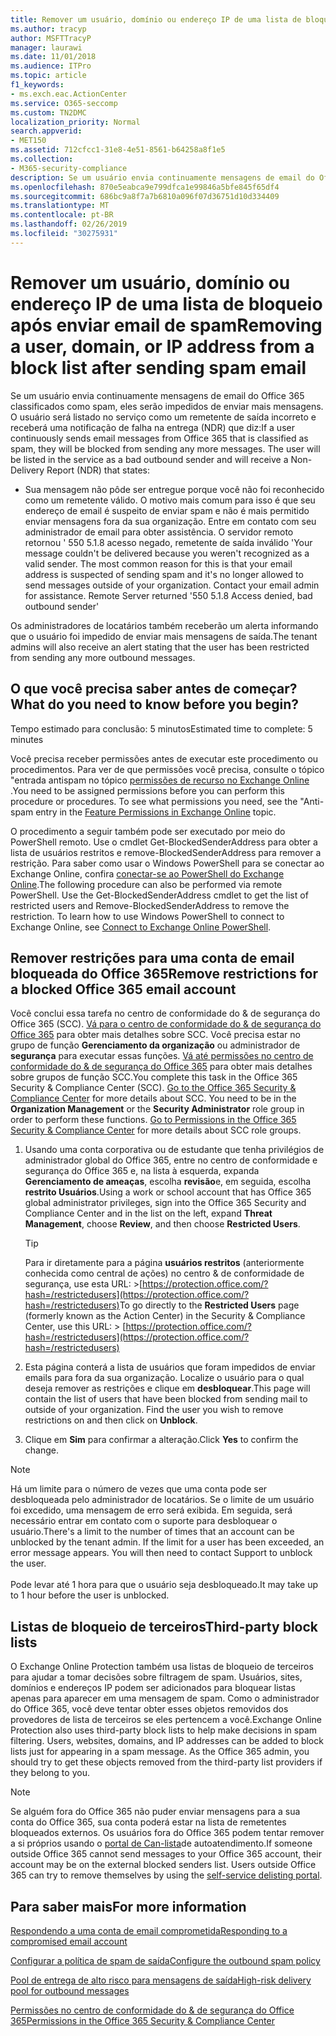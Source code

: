 ```yaml
---
title: Remover um usuário, domínio ou endereço IP de uma lista de bloqueio após enviar email de spam
ms.author: tracyp
author: MSFTTracyP
manager: laurawi
ms.date: 11/01/2018
ms.audience: ITPro
ms.topic: article
f1_keywords:
- ms.exch.eac.ActionCenter
ms.service: O365-seccomp
ms.custom: TN2DMC
localization_priority: Normal
search.appverid:
- MET150
ms.assetid: 712cfcc1-31e8-4e51-8561-b64258a8f1e5
ms.collection:
- M365-security-compliance
description: Se um usuário envia continuamente mensagens de email do Office 365 classificados como spam, eles serão impedidos de enviar mais mensagens.
ms.openlocfilehash: 870e5eabca9e799dfca1e99846a5bfe845f65df4
ms.sourcegitcommit: 686bc9a8f7a7b6810a096f07d36751d10d334409
ms.translationtype: MT
ms.contentlocale: pt-BR
ms.lasthandoff: 02/26/2019
ms.locfileid: "30275931"
---
```

# <a name="removing-a-user-domain-or-ip-address-from-a-block-list-after-sending-spam-email"></a><span data-ttu-id="2e24d-103">Remover um usuário, domínio ou endereço IP de uma lista de bloqueio após enviar email de spam</span><span class="sxs-lookup"><span data-stu-id="2e24d-103">Removing a user, domain, or IP address from a block list after sending spam email</span></span>

<span data-ttu-id="2e24d-p101">Se um usuário envia continuamente mensagens de email do Office 365 classificados como spam, eles serão impedidos de enviar mais mensagens. O usuário será listado no serviço como um remetente de saída incorreto e receberá uma notificação de falha na entrega (NDR) que diz:</span><span class="sxs-lookup"><span data-stu-id="2e24d-p101">If a user continuously sends email messages from Office 365 that is classified as spam, they will be blocked from sending any more messages. The user will be listed in the service as a bad outbound sender and will receive a Non-Delivery Report (NDR) that states:</span></span>

- <span data-ttu-id="2e24d-p102">Sua mensagem não pôde ser entregue porque você não foi reconhecido como um remetente válido. O motivo mais comum para isso é que seu endereço de email é suspeito de enviar spam e não é mais permitido enviar mensagens fora da sua organização. Entre em contato com seu administrador de email para obter assistência.  O servidor remoto retornou ' 550 5.1.8 acesso negado, remetente de saída inválido '</span><span class="sxs-lookup"><span data-stu-id="2e24d-p102">Your message couldn't be delivered because you weren't recognized as a valid sender. The most common reason for this is that your email address is suspected of sending spam and it's no longer allowed to send messages outside of your organization. Contact your email admin for assistance.  Remote Server returned '550 5.1.8 Access denied, bad outbound sender'</span></span>

<span data-ttu-id="2e24d-110">Os administradores de locatários também receberão um alerta informando que o usuário foi impedido de enviar mais mensagens de saída.</span><span class="sxs-lookup"><span data-stu-id="2e24d-110">The tenant admins will also receive an alert stating that the user has been restricted from sending any more outbound messages.</span></span>

## <a name="what-do-you-need-to-know-before-you-begin"></a><span data-ttu-id="2e24d-111">O que você precisa saber antes de começar?</span><span class="sxs-lookup"><span data-stu-id="2e24d-111">What do you need to know before you begin?</span></span>
<span data-ttu-id="2e24d-112"><a name="sectionSection0"> </a></span><span class="sxs-lookup"><span data-stu-id="2e24d-112"></span></span>

<span data-ttu-id="2e24d-113">Tempo estimado para conclusão: 5 minutos</span><span class="sxs-lookup"><span data-stu-id="2e24d-113">Estimated time to complete: 5 minutes</span></span>
  
<span data-ttu-id="2e24d-p103">Você precisa receber permissões antes de executar este procedimento ou procedimentos. Para ver de que permissões você precisa, consulte o tópico "entrada antispam no tópico [permissões de recurso no Exchange Online](http://technet.microsoft.com/library/15073ce1-0917-403b-8839-02a2ebc96e16.aspx) .</span><span class="sxs-lookup"><span data-stu-id="2e24d-p103">You need to be assigned permissions before you can perform this procedure or procedures. To see what permissions you need, see the "Anti-spam entry in the [Feature Permissions in Exchange Online](http://technet.microsoft.com/library/15073ce1-0917-403b-8839-02a2ebc96e16.aspx) topic.</span></span>

<span data-ttu-id="2e24d-p104">O procedimento a seguir também pode ser executado por meio do PowerShell remoto. Use o cmdlet Get-BlockedSenderAddress para obter a lista de usuários restritos e remove-BlockedSenderAddress para remover a restrição. Para saber como usar o Windows PowerShell para se conectar ao Exchange Online, confira [conectar-se ao PowerShell do Exchange Online](https://go.microsoft.com/fwlink/p/?linkid=396554).</span><span class="sxs-lookup"><span data-stu-id="2e24d-p104">The following procedure can also be performed via remote PowerShell. Use the Get-BlockedSenderAddress cmdlet to get the list of restricted users and Remove-BlockedSenderAddress to remove the restriction. To learn how to use Windows PowerShell to connect to Exchange Online, see [Connect to Exchange Online PowerShell](https://go.microsoft.com/fwlink/p/?linkid=396554).</span></span>

## <a name="remove-restrictions-for-a-blocked-office-365-email-account"></a><span data-ttu-id="2e24d-119">Remover restrições para uma conta de email bloqueada do Office 365</span><span class="sxs-lookup"><span data-stu-id="2e24d-119">Remove restrictions for a blocked Office 365 email account</span></span>

<span data-ttu-id="2e24d-p105">Você conclui essa tarefa no centro de conformidade do & de segurança do Office 365 (SCC). [Vá para o centro de conformidade do & de segurança do Office 365](go-to-the-securitycompliance-center.md) para obter mais detalhes sobre SCC. Você precisa estar no grupo de função **Gerenciamento da organização** ou administrador de **segurança** para executar essas funções. [Vá até permissões no centro de conformidade do & de segurança do Office 365](permissions-in-the-security-and-compliance-center.md) para obter mais detalhes sobre grupos de função SCC.</span><span class="sxs-lookup"><span data-stu-id="2e24d-p105">You complete this task in the Office 365 Security & Compliance Center (SCC). [Go to the Office 365 Security & Compliance Center](go-to-the-securitycompliance-center.md) for more details about SCC. You need to be in the **Organization Management** or the **Security Administrator** role group in order to perform these functions. [Go to Permissions in the Office 365 Security & Compliance Center](permissions-in-the-security-and-compliance-center.md) for more details about SCC role groups.</span></span>

1. <span data-ttu-id="2e24d-124">Usando uma conta corporativa ou de estudante que tenha privilégios de administrador global do Office 365, entre no centro de conformidade e segurança do Office 365 e, na lista à esquerda, expanda **Gerenciamento de ameaças**, escolha **revisão**e, em seguida, escolha **restrito Usuários**.</span><span class="sxs-lookup"><span data-stu-id="2e24d-124">Using a work or school account that has Office 365 global administrator privileges, sign into the Office 365 Security and Compliance Center and in the list on the left, expand **Threat Management**, choose **Review**, and then choose **Restricted Users**.</span></span>
    
    > [!TIP]
    > <span data-ttu-id="2e24d-125">Para ir diretamente para a página **usuários restritos** (anteriormente conhecida como central de ações) no centro &amp; de conformidade de segurança, use esta URL: >[https://protection.office.com/?hash=/restrictedusers](https://protection.office.com/?hash=/restrictedusers)</span><span class="sxs-lookup"><span data-stu-id="2e24d-125">To go directly to the **Restricted Users** page (formerly known as the Action Center) in the Security &amp; Compliance Center, use this URL: > [https://protection.office.com/?hash=/restrictedusers](https://protection.office.com/?hash=/restrictedusers)</span></span>

2. <span data-ttu-id="2e24d-p106">Esta página conterá a lista de usuários que foram impedidos de enviar emails para fora da sua organização.  Localize o usuário para o qual deseja remover as restrições e clique em **desbloquear**.</span><span class="sxs-lookup"><span data-stu-id="2e24d-p106">This page will contain the list of users that have been blocked from sending mail to outside of your organization.  Find the user you wish to remove restrictions on and then click on **Unblock**.</span></span>

3. <span data-ttu-id="2e24d-128">Clique em **Sim** para confirmar a alteração.</span><span class="sxs-lookup"><span data-stu-id="2e24d-128">Click **Yes** to confirm the change.</span></span> 
    
> [!NOTE]
> <span data-ttu-id="2e24d-p107">Há um limite para o número de vezes que uma conta pode ser desbloqueada pelo administrador de locatários. Se o limite de um usuário foi excedido, uma mensagem de erro será exibida. Em seguida, será necessário entrar em contato com o suporte para desbloquear o usuário.</span><span class="sxs-lookup"><span data-stu-id="2e24d-p107">There's a limit to the number of times that an account can be unblocked by the tenant admin. If the limit for a user has been exceeded, an error message appears. You will then need to contact Support to unblock the user.</span></span><br/><br/> <span data-ttu-id="2e24d-131">Pode levar até 1 hora para que o usuário seja desbloqueado.</span><span class="sxs-lookup"><span data-stu-id="2e24d-131">It may take up to 1 hour before the user is unblocked.</span></span>
  
## <a name="third-party-block-lists"></a><span data-ttu-id="2e24d-132">Listas de bloqueio de terceiros</span><span class="sxs-lookup"><span data-stu-id="2e24d-132">Third-party block lists</span></span>

<span data-ttu-id="2e24d-p108">O Exchange Online Protection também usa listas de bloqueio de terceiros para ajudar a tomar decisões sobre filtragem de spam. Usuários, sites, domínios e endereços IP podem ser adicionados para bloquear listas apenas para aparecer em uma mensagem de spam. Como o administrador do Office 365, você deve tentar obter esses objetos removidos dos provedores de lista de terceiros se eles pertencem a você.</span><span class="sxs-lookup"><span data-stu-id="2e24d-p108">Exchange Online Protection also uses third-party block lists to help make decisions in spam filtering. Users, websites, domains, and IP addresses can be added to block lists just for appearing in a spam message. As the Office 365 admin, you should try to get these objects removed from the third-party list providers if they belong to you.</span></span>

> [!NOTE]
> <span data-ttu-id="2e24d-p109">Se alguém fora do Office 365 não puder enviar mensagens para a sua conta do Office 365, sua conta poderá estar na lista de remetentes bloqueados externos. Os usuários fora do Office 365 podem tentar remover a si próprios usando o [portal de Can-lista](https://docs.microsoft.com/en-us/office365/SecurityCompliance/use-the-delist-portal-to-remove-yourself-from-the-office-365-blocked-senders-lis)de autoatendimento.</span><span class="sxs-lookup"><span data-stu-id="2e24d-p109">If someone outside Office 365 cannot send messages to your Office 365 account, their account may be on the external blocked senders list. Users outside Office 365 can try to remove themselves by using the [self-service delisting portal](https://docs.microsoft.com/en-us/office365/SecurityCompliance/use-the-delist-portal-to-remove-yourself-from-the-office-365-blocked-senders-lis).</span></span> 

## <a name="for-more-information"></a><span data-ttu-id="2e24d-138">Para saber mais</span><span class="sxs-lookup"><span data-stu-id="2e24d-138">For more information</span></span>

[<span data-ttu-id="2e24d-139">Respondendo a uma conta de email comprometida</span><span class="sxs-lookup"><span data-stu-id="2e24d-139">Responding to a compromised email account</span></span>](responding-to-a-compromised-email-account.md)

[<span data-ttu-id="2e24d-140">Configurar a política de spam de saída</span><span class="sxs-lookup"><span data-stu-id="2e24d-140">Configure the outbound spam policy</span></span>](configure-the-outbound-spam-policy.md)
  
[<span data-ttu-id="2e24d-141">Pool de entrega de alto risco para mensagens de saída</span><span class="sxs-lookup"><span data-stu-id="2e24d-141">High-risk delivery pool for outbound messages</span></span>](high-risk-delivery-pool-for-outbound-messages.md)

[<span data-ttu-id="2e24d-142">Permissões no centro de conformidade do & de segurança do Office 365</span><span class="sxs-lookup"><span data-stu-id="2e24d-142">Permissions in the Office 365 Security & Compliance Center</span></span>](permissions-in-the-security-and-compliance-center.md)

  

